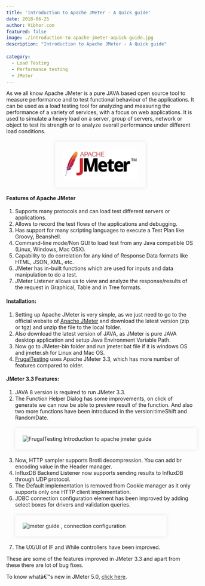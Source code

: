 ```yaml
---
title: 'Introduction to Apache JMeter - A Quick guide'
date: 2018-06-25
author: Vibhor.com
featured: false
image: ./introduction-to-apache-jmeter-aquick-guide.jpg
description: "Introduction to Apache JMeter - A Quick guide"

category:
  - Load Testing
  - Performance testing
  - JMeter
---
```





<div class="entry-content">
<p class="blog-content">
As we all know Apache JMeter is a pure JAVA based open source tool to measure performance and to test
functional behaviour of the applications. It can be used as a load testing tool for analyzing and measuring the performance of a variety of services, with a focus on web applications.
It is used to simulate a heavy load on a server, group of servers, network or object to test its strength or to analyze overall performance under different load conditions.
</p>
<center>
<div style="width:40%; margin-top:20px; margin-bottom:20px;padding:20px; box-shadow:0 0 10px rgba(0,0,0,0.1)">
<img class="main-img img-responsive" src="./apache-jmeter.png" alt="quick guide to introduction to apache jmeter">
</div>
</center>
<h4 class="blog-subtitle">Features of Apache JMeter</h4>
<ol class="blog-content">
<li>Supports many protocols and can load test different servers or applications.</li>
<li>Allows to record the test flows of the applications and debugging.</li>
<li>Has support for many scripting languages to execute a Test Plan like Groovy, Beanshell.</li>
<li> Command-line mode/Non GUI to load test from any Java compatible OS (Linux, Windows, Mac OSX).</li>
<li>Capability to do correlation for any kind of Response Data formats like HTML, JSON, XML, etc.</li>
<li>JMeter has in-built functions which are used for inputs and data manipulation to do a test.</li>
<li>JMeter Listener allows us to view and analyze the response/results of the request in Graphical, Table and in Tree formats.</li>
</ol>
<h4 class="blog-subtitle">Installation:</h4>
<ol class="blog-content">
<li>
Setting up Apache JMeter is very simple, as we just need to go to the official website of <a href="http://jmeter.apache.org/download_jmeter.cgi">Apache JMeter</a>
and download the latest version (zip or tgz) and unzip the file to the local folder.
</li>
<li> Also download the latest version of JAVA, as JMeter is pure JAVA desktop application and setup Java Environment Variable Path.</li>
<li>Now go to JMeter-bin folder and run jmeter.bat file if it is windows OS and jmeter.sh for Linux and Mac OS.</li>
<li><a href="/">FrugalTesting</a> uses Apache JMeter 3.3, which has more number of features compared to older.</li>
</ol>
<h4 class="blog-subtitle">JMeter 3.3 Features:</h4>
<ol class="blog-content">
<li>JAVA 8 version is required to run JMeter 3.3.</li>
<li>The Function Helper Dialog has some improvements, on click of generate we can now be able to preview result of the function. And also two more functions have been introduced in the version:timeShift and RandomDate.
<div style="width:93%; margin-top:20px; margin-bottom:20px;padding:20px; box-shadow:0 0 10px rgba(0,0,0,0.1)">
<img class="main-img img-responsive" src="/resources/images/introduction-to-apache-jmeter-aquick-guide/function-helper.png" alt="FrugalTesting Introduction to apache jmeter guide">
</div>
</li>
<li>Now, HTTP sampler supports Brotli decompression. You can add br encoding value in the Header manager.</li>
<li>InfluxDB Backend Listener now supports sending results to InfluxDB through UDP protocol.</li>
<li>The Default implementation is removed from Cookie manager as it only supports only one HTTP client implementation.</li>
<li>JDBC connection configuration element has been improved by adding select boxes for drivers and validation queries.
<div style="width:76%; margin-top:20px; margin-bottom:20px;padding:20px; box-shadow:0 0 10px rgba(0,0,0,0.1)">
<img class="main-img img-responsive" src="/resources/images/introduction-to-apache-jmeter-aquick-guide/jdbc-connection-configuration.png" alt="jmeter guide , connection configuration">
</div>
</li>
<li>The UX/UI of IF and While controllers have been improved.</li>
</ol>
<p class="blog-content">These are some of the features improved in JMeter 3.3 and apart from these there are lot of bug fixes.</p>
<p class="blog-content">To know whatâ€™s new in JMeter 5.0, <a href="whats-new-in-jmeter-5.0">click here</a>.</p>
</div>
